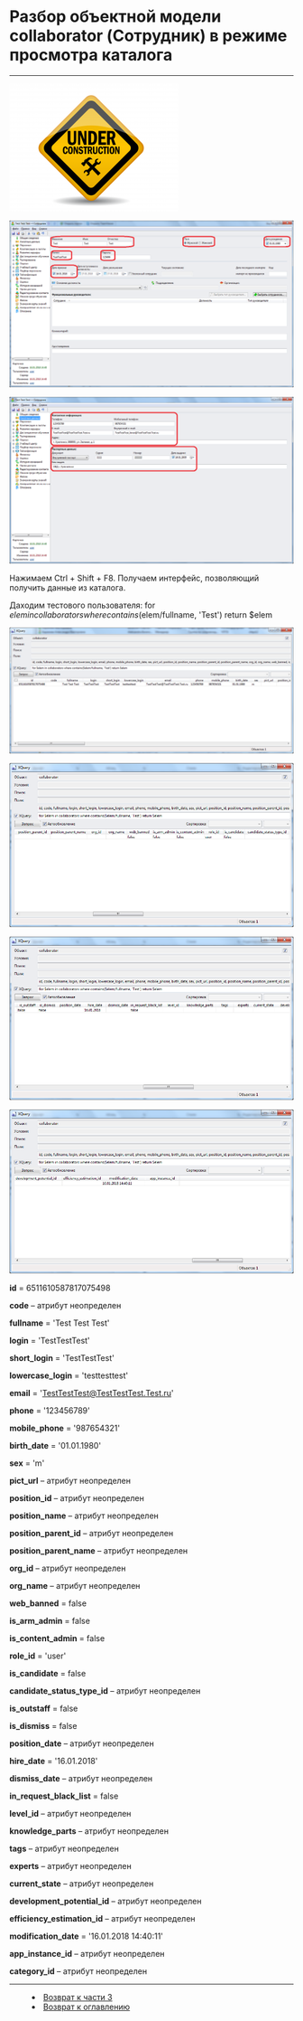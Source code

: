 # Разбор объектной модели collaborator (Сотрудник) в режиме просмотра каталога 
***

![](underconstruction.png)



![](Collab_test01.png)

![](Collab_test02.png)




Нажимаем Ctrl + Shift + F8. Получаем интерфейс, позволяющий получить данные из каталога.

Даходим тестового пользователя:
for $elem in collaborators where contains($elem/fullname, 'Test') return $elem

![](collaborator01.png)

![](collaborator02.png)

![](collaborator03.png)

![](collaborator04.png)
 

**id** = 6511610587817075498

**code** – атрибут неопределен

**fullname** = 'Test Test Test'

**login** = 'TestTestTest'

**short_login** = 'TestTestTest'

**lowercase_login** = 'testtesttest'

**email** = 'TestTestTest@TestTestTest.Test.ru'

**phone** = '123456789'

**mobile_phone** = '987654321'

**birth_date** = '01.01.1980'

**sex** = 'm'

**pict_url** – атрибут неопределен

**position_id** – атрибут неопределен

**position_name** – атрибут неопределен

**position_parent_id** – атрибут неопределен

**position_parent_name** – атрибут неопределен

**org_id** – атрибут неопределен

**org_name** – атрибут неопределен

**web_banned** = false

**is_arm_admin** = false

**is_content_admin** = false

**role_id** = 'user'

**is_candidate** = false

**candidate_status_type_id** – атрибут неопределен

**is_outstaff** = false

**is_dismiss** = false

**position_date** – атрибут неопределен

**hire_date** = '16.01.2018'

**dismiss_date** – атрибут неопределен

**in_request_black_list** = false

**level_id** – атрибут неопределен

**knowledge_parts** – атрибут неопределен

**tags** – атрибут неопределен

**experts** – атрибут неопределен

**current_state** – атрибут неопределен

**development_potential_id** – атрибут неопределен

**efficiency_estimation_id** – атрибут неопределен

**modification_date** = '16.01.2018 14:40:11'

**app_instance_id** – атрибут неопределен

**category_id** – атрибут неопределен




***
<dd><li> <a href="3_object_model.md"> Возврат к части 3</a></dd>
<dd><li> <a href="README.md"> Возврат к оглавлению</a></dd>
